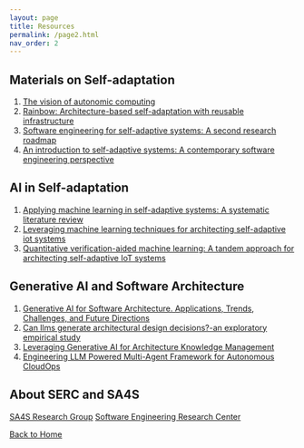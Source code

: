 ```yaml
---
layout: page
title: Resources
permalink: /page2.html
nav_order: 2
---
```

## Materials on Self-adaptation

1. [The vision of autonomic computing](https://ieeexplore.ieee.org/abstract/document/1160055)
2. [Rainbow: Architecture-based self-adaptation with reusable infrastructure](https://ieeexplore.ieee.org/document/1350726)
3. [Software engineering for self-adaptive systems: A second research roadmap](https://drops.dagstuhl.de/storage/16dagstuhl-seminar-proceedings/dsp-vol10431/DagSemProc.10431.3/DagSemProc.10431.3.pdf)
4. [An introduction to self-adaptive systems: A contemporary software engineering perspective](https://introsas.cs.kuleuven.be/2020ExcerptBook.pdf)

## AI in Self-adaptation 

1. [Applying machine learning in self-adaptive systems: A systematic literature review](https://dl.acm.org/doi/pdf/10.1145/3469440)
2. [Leveraging machine learning techniques for architecting self-adaptive iot systems](https://ieeexplore.ieee.org/document/9239654)
3. [Quantitative verification-aided machine learning: A tandem approach for architecting self-adaptive IoT systems](https://www-users.york.ac.uk/~jcm567/files/ICSA_2020.pdf)

## Generative AI and Software Architecture

1. [Generative AI for Software Architecture. Applications, Trends, Challenges, and Future Directions](https://arxiv.org/pdf/2503.13310)
2. [Can llms generate architectural design decisions?-an exploratory empirical study](https://arxiv.org/pdf/2403.01709)
3. [Leveraging Generative AI for Architecture Knowledge Management](https://ieeexplore.ieee.org/abstract/document/10628192/)
4. [Engineering LLM Powered Multi-Agent Framework for Autonomous CloudOps](https://arxiv.org/pdf/2501.08243?)

## About SERC and SA4S

[SA4S Research Group](https://sa4s-serc.github.io/)
[Software Engineering Research Center](https://serc.iiit.ac.in/)

<nav>
  <a href="/index.html">Back to Home</a>
</nav> 